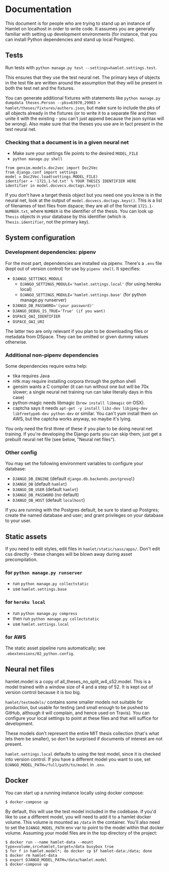 # Documentation
This document is for people who are trying to stand up an instance of Hamlet on localhost in order to write code. It assumes you are generally familiar with setting up development environments (for instance, that you can install Python dependencies and stand up local Postgres).

## Tests
Run tests with `python manage.py test --settings=hamlet.settings.test`.

This ensures that they use the test neural net. The primary keys of objects in
the test file are written around the assumption that they will be present in
both the test net and the fixtures.

You can generate additional fixtures with statements like `python manage.py dumpdata theses.Person --pks=63970,29903 > hamlet/theses/fixtures/authors.json`, but make sure to include the pks of all objects already in the fixtures (or to write it to a separate file and then unite it with the existing - you can't just append because the json syntax will be wrong). Also make sure that the theses you use are in fact present in the test neural net.

### Checking that a document is in a given neural net

* Make sure your settings file points to the desired `MODEL_FILE`
* `python manage.py shell`

```
from gensim.models.doc2vec import Doc2Vec
from django.conf import settings
model = Doc2Vec.load(settings.MODEL_FILE)
identifier = '1721.1-%d.txt' % YOUR THESIS IDENTIFIER HERE
identifier in model.docvecs.doctags.keys()
```

If you don't have a target thesis object but you need one you know is in the neural net, look at the output of `model.docvecs.doctags.keys()`. This is a list of filenames of text files from dspace; they are all of the format `1721.1-NUMBER.txt`, where `NUMBER` is the identifier of the thesis. You can look up `Thesis` objects in your database by this identifier (which is `Thesis.identifier`, not the primary key).

## System configuration

### Development dependencies: pipenv
For the most part, dependencies are installed via pipenv. There's a `.env` file (kept out of version control) for use by `pipenv shell`. It specifies:
* `DJANGO_SETTINGS_MODULE`
  * `DJANGO_SETTINGS_MODULE='hamlet.settings.local'` (for using heroku local)
  * `DJANGO_SETTINGS_MODULE='hamlet.settings.base'` (for python manage.py runserver)
* `DJANGO_DB_PASSWORD='(your password)'`
* `DJANGO_DEBUG_IS_TRUE='True' (if you want)`
* `DSPACE_OAI_IDENTIFIER`
* `DSPACE_OAI_URI`

The latter two are only relevant if you plan to be downloading files or metadata from DSpace. They can be omitted or given dummy values otherwise.

### Additional non-pipenv dependencies
Some dependencies require extra help:
* tika requires Java
* nltk may require installing corpora through the python shell
* gensim wants a C compiler (it can run without one but will be 70x slower; a single neural net training run can take literally days in this case)
* python-magic needs libmagic (`brew install libmagic` on OSX).
* captcha says it needs `apt-get -y install libz-dev libjpeg-dev libfreetype6-dev python-dev` or similar. You can't yum install them on AWS, but the captcha works anyway, so maybe it's lying.

You only need the first three of these if you plan to be doing neural net training. If you're developing the Django parts you can skip them; just get a prebuilt neural net file (see below, "Neural net files").

### Other config
You may set the following environment variables to configure your database:
* `DJANGO_DB_ENGINE` (default `django.db.backends.postgresql`)
* `DJANGO_DB` (default `hamlet`)
* `DJANGO_DB_USER` (default `hamlet`)
* `DJANGO_DB_PASSWORD` (no default)
* `DJANGO_DB_HOST` (default `localhost`)

If you are running with the Postgres default, be sure to stand up Postgres; create the named database and user; and grant privileges on your database to your user.

## Static assets
If you need to edit styles, edit files in `hamlet/static/sass/apps/`. Don't edit css directly - these changes will be blown away during asset precompilation.

### for `python manage.py runserver`
* run `python manage.py collectstatic`
* use `hamlet.settings.base`

### for `heroku local`
* run `python manage.py compress`
* then run `python manage.py collectstatic`
* use `hamlet.settings.local`

### for AWS
The static asset pipeline runs automatically; see `.ebextensions/02_python.config`.

## Neural net files
hamlet.model is a copy of all_theses_no_split_w4_s52.model. This is a model trained with a window size of 4 and a step of 52. It is kept out of version control because it is too big.

`hamlet/testmodels/` contains some smaller models not suitable for production, but usable for testing (and small enough to be pushed to GitHub, although it will complain, and hence used on Travis). You can configure your local settings to point at these files and that will suffice for development.

These models don't represent the entire MIT thesis collection (that's what lets them be smaller), so don't be surprised if documents of interest are not present.

`hamlet.settings.local` defaults to using the test model, since it is checked
into version control. If you have a different model you want to use, set `DJANGO_MODEL_PATH=/full/path/to/model` in `.env`.

## Docker
You can start up a running instance locally using docker compose:

```
$ docker-compose up
```

By default, this will use the test model included in the codebase. If you'd like to use a different model, you will need to add it to a hamlet docker volume. This volume is mounted as `/data` in the container. You'll also need to set the `DJANGO_MODEL_PATH` env var to point to the model within that docker volume. Assuming your model files are in the top directory of the project:

```
$ docker run --name hamlet-data --mount type=volume,src=hamlet,target=/data busybox true
$ for f in hamlet.model*; do docker cp $f hamlet-data:/data; done
$ docker rm hamlet-data
$ export DJANGO_MODEL_PATH=/data/hamlet.model
$ docker-compose up
```
